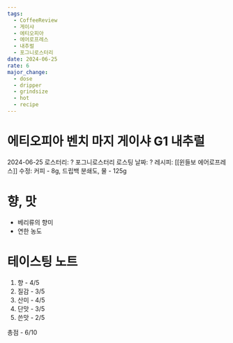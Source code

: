 ```yaml
---
tags:
  - CoffeeReview
  - 게이샤
  - 에티오피아
  - 에어로프레스
  - 내추럴
  - 포그니로스터리
date: 2024-06-25
rate: 6
major_change:
  - dose
  - dripper
  - grindsize
  - hot
  - recipe
---
```

# 에티오피아 벤치 마지 게이샤 G1 내추럴
2024-06-25
로스터리: ? 포그니로스터리
로스팅 날짜: ?
레시피: [[윈들보 에어로프레스]] 수정: 커피 - 8g, 드립백 분쇄도, 물 - 125g
# 향, 맛
- 베리류의 향미
- 연한 농도
# 테이스팅 노트
1. 향 - 4/5
2. 질감 - 3/5
3. 산미 - 4/5
4. 단맛 - 3/5
5. 쓴맛 - 2/5

총점 - 6/10